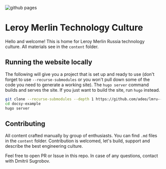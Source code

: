 ![github pages](https://github.com/dsugrobov/technology/workflows/github%20pages/badge.svg) 

# Leroy Merlin Technology Culture

Hello and welcome! This is home for Leroy Merlin Russia technology culture. All materials see in the `content` folder.

## Running the website locally

The following will give you a project that is set up and ready to use (don't forget to use `--recurse-submodules` or you won't pull down some of the code you need to generate a working site). The `hugo server` command builds and serves the site. If you just want to build the site, run `hugo` instead.

```bash
git clone --recurse-submodules --depth 1 https://github.com/adeo/lmru--technology
cd docsy-example
hugo server
```

## Contributing

All content crafted manually by group of enthusiasts. You can find `.md` files in the `content` folder. Contribution is welcomed, let's build, support and describe the best engineering culture.

Feel free to open PR or Issue in this repo. In case of any questions, contact with Dmitrii Sugrobov.
